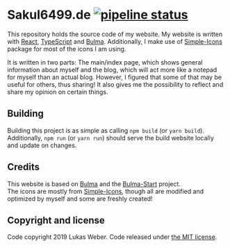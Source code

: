 # Sakul6499.de [![pipeline status](https://gitlab.com/sakul6499.de/sakul6499.de/badges/master/pipeline.svg)](https://gitlab.com/sakul6499.de/sakul6499.de/commits/master)

This repository holds the source code of my website.
My website is written with [React], [TypeScript] and [Bulma].
Additionally, I make use of [Simple-Icons] package for most of the icons I am using.

It is written in two parts:
The main/index page, which shows general information about myself and the blog, which will act more like a notepad for myself than an actual blog.
However, I figured that some of that may be useful for others, thus sharing!
It also gives me the possibility to reflect and share my opinion on certain things.

## Building

Building this project is as simple as calling `npm build` (or `yarn build`).
Additionally, `npm run` (or `yarn run`) should serve the build website locally and update on changes.

## Credits

This website is based on [Bulma] and the [Bulma-Start] project.  
The icons are mostly from [Simple-Icons], though all are modified and optimized by myself and some are freshly created!

## Copyright and license

Code copyright 2019 Lukas Weber.
Code released under [the MIT license](https://github.com/jgthms/bulma-start/blob/master/LICENSE).

[react]: https://reactjs.org/
[typescript]: https://www.typescriptlang.org/
[bulma]: http://bulma.io
[bulma-start]: https://github.com/jgthms/bulma-start
[simple-icons]: https://github.com/simple-icons/simple-icons
